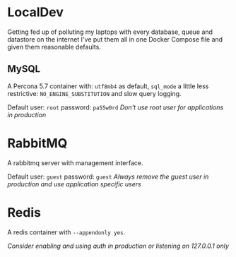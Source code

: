 # LocalDev

Getting fed up of polluting my laptops with every database, queue and datastore
on the internet I've put them all in one Docker Compose file and given them
reasonable defaults.

## MySQL
A Percona 5.7 container with: `utf8mb4` as default, `sql_mode` a little less
restrictive: `NO_ENGINE_SUBSTITUTION` and slow query logging.

Default user: `root` password: `pa55w0rd`
_Don't use root user for applications in production_

# RabbitMQ
A rabbitmq server with management interface.

Default user: `guest` password: `guest`
_Always remove the guest user in production and use application specific users_

# Redis
A redis container with `--appendonly yes`.

_Consider enabling and using auth in production or listening on 127.0.0.1 only_